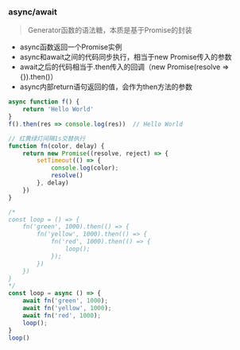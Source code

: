 ### async/await

> Generator函数的语法糖，本质是基于Promise的封装

* async函数返回一个Promise实例
* async和await之间的代码同步执行，相当于new Promise传入的参数
* await之后的代码相当于.then传入的回调（new Promise\(resolve =&gt; {}\).then\(\)）
* async内部return语句返回的值，会作为then方法的参数

```js
async function f() {
    return 'Hello World'
}
f().then(res => console.log(res))  // Hello World
```

```js
// 红黄绿灯间隔1s交替执行
function fn(color, delay) {
    return new Promise((resolve, reject) => {
        setTimeout(() => {
            console.log(color);
            resolve()
        }, delay)
    })
}

/*
const loop = () => {
    fn('green', 1000).then(() => {
        fn('yellow', 1000).then(() => {
            fn('red', 1000).then(() => {
                loop();
            });
        })
    })
}
*/
const loop = async () => {
    await fn('green', 1000);
    await fn('yellow', 1000);
    await fn('red', 1000);
    loop();
}
loop()
```



